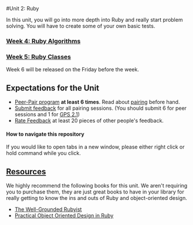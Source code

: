 #Unit 2: Ruby

In this unit, you will go into more depth into Ruby and really start problem solving. You will have to create some of your own basic tests.

### [Week 4: Ruby Algorithms](week-4/README.md)
### [Week 5: Ruby Classes](week-5/README.md)

Week 6 will be released on the Friday before the week.
<!-- ### [Week 6: Object-Oriented Design](week-6/README.md) -->

## Expectations for the Unit

- [Peer-Pair program](https://github.com/Devbootcamp/phase-0-handbook/blob/master/peer-pairing-sessions.md) **at least 6 times**. Read about [pairing](https://github.com/Devbootcamp/phase-0-handbook/blob/master/pairing-in-phase-0.md) before hand.
- [Submit feedback](https://socrates.devbootcamp.com/feedback/new) for all pairing sessions. (You should submit 6 for peer sessions and 1 for [GPS 2.1](https://github.com/Devbootcamp/phase-0-handbook/blob/master/guided-pairing-sessions.md))
- [Rate Feedback](https://socrates.devbootcamp.com/feedback) at least 20 pieces of other people's feedback.

#### How to navigate this repository
If you would like to open tabs in a new window, please either right click or hold command while you click.

## [Resources](https://github.com/Devbootcamp/phase-0-handbook/blob/master/resources.md)
We highly recommend the following books for this unit. We aren't requiring you to purchase them, they are just great books to have in your library for really getting to know the ins and outs of Ruby and object-oriented design.
- [The Well-Grounded Rubyist](http://www.manning.com/black2/)
- [Practical Object Oriented Design in Ruby](http://www.poodr.com/)
